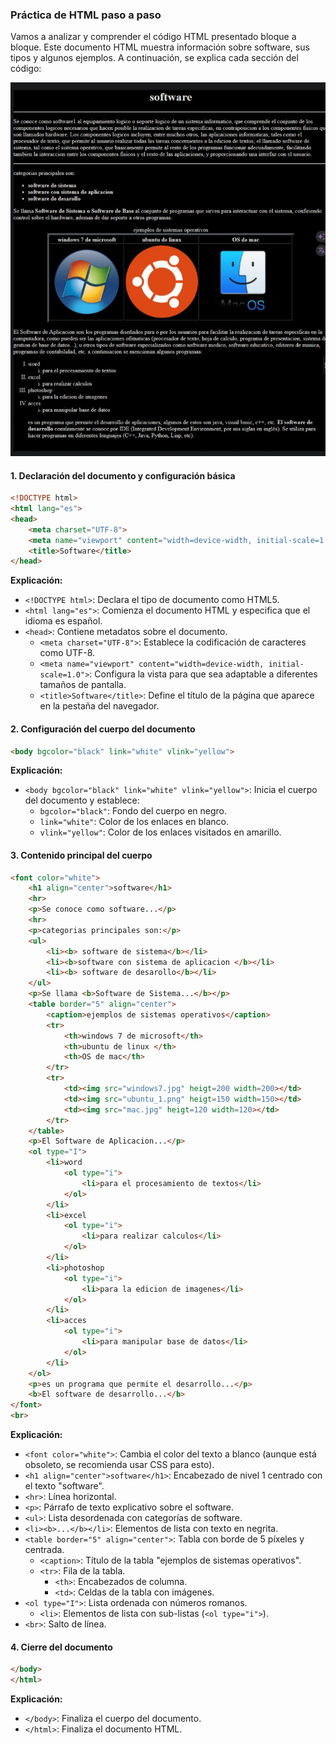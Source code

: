 ### Práctica de HTML paso a paso

Vamos a analizar y comprender el código HTML presentado bloque a bloque. Este documento HTML muestra información sobre software, sus tipos y algunos ejemplos. A continuación, se explica cada sección del código:

![resultado final](../example/tabla-imagen.jpeg)

#### 1. Declaración del documento y configuración básica

```html
<!DOCTYPE html>
<html lang="es">
<head>
    <meta charset="UTF-8">
    <meta name="viewport" content="width=device-width, initial-scale=1.0">
    <title>Software</title>
</head>
```

**Explicación:**
- `<!DOCTYPE html>`: Declara el tipo de documento como HTML5.
- `<html lang="es">`: Comienza el documento HTML y especifica que el idioma es español.
- `<head>`: Contiene metadatos sobre el documento.
  - `<meta charset="UTF-8">`: Establece la codificación de caracteres como UTF-8.
  - `<meta name="viewport" content="width=device-width, initial-scale=1.0">`: Configura la vista para que sea adaptable a diferentes tamaños de pantalla.
  - `<title>Software</title>`: Define el título de la página que aparece en la pestaña del navegador.

#### 2. Configuración del cuerpo del documento

```html
<body bgcolor="black" link="white" vlink="yellow">
```

**Explicación:**
- `<body bgcolor="black" link="white" vlink="yellow">`: Inicia el cuerpo del documento y establece:
  - `bgcolor="black"`: Fondo del cuerpo en negro.
  - `link="white"`: Color de los enlaces en blanco.
  - `vlink="yellow"`: Color de los enlaces visitados en amarillo.

#### 3. Contenido principal del cuerpo

```html
<font color="white">
    <h1 align="center">software</h1>
    <hr>
    <p>Se conoce como software...</p>
    <hr>
    <p>categorias principales son:</p>
    <ul>
        <li><b> software de sistema</b></li>
        <li><b>software con sistema de aplicacion </b></li>
        <li><b> software de desarollo</b></li>
    </ul>
    <p>Se llama <b>Software de Sistema...</b></p>
    <table border="5" align="center">
        <caption>ejemplos de sistemas operativos</caption>
        <tr>
            <th>windows 7 de microsoft</th>
            <th>ubuntu de linux </th>
            <th>OS de mac</th>
        </tr>
        <tr>
            <td><img src="windows7.jpg" heigt=200 width=200></td>
            <td><img src="ubuntu_1.png" heigt=150 width=150></td>
            <td><img src="mac.jpg" heigt=120 width=120></td>
        </tr>
    </table>
    <p>El Software de Aplicacion...</p>
    <ol type="I">
        <li>word
            <ol type="i">
                <li>para el procesamiento de textos</li>
            </ol>
        </li>
        <li>excel
            <ol type="i">
                <li>para realizar calculos</li>
            </ol>
        </li>
        <li>photoshop
            <ol type="i">
                <li>para la edicion de imagenes</li>
            </ol>
        </li>
        <li>acces
            <ol type="i">
                <li>para manipular base de datos</li>
            </ol>
        </li>
    </ol>
    <p>es un programa que permite el desarrollo...</p>
    <b>El software de desarrollo...</b>
</font>
<br>
```

**Explicación:**
- `<font color="white">`: Cambia el color del texto a blanco (aunque está obsoleto, se recomienda usar CSS para esto).
- `<h1 align="center">software</h1>`: Encabezado de nivel 1 centrado con el texto "software".
- `<hr>`: Línea horizontal.
- `<p>`: Párrafo de texto explicativo sobre el software.
- `<ul>`: Lista desordenada con categorías de software.
- `<li><b>...</b></li>`: Elementos de lista con texto en negrita.
- `<table border="5" align="center">`: Tabla con borde de 5 píxeles y centrada.
  - `<caption>`: Título de la tabla "ejemplos de sistemas operativos".
  - `<tr>`: Fila de la tabla.
    - `<th>`: Encabezados de columna.
    - `<td>`: Celdas de la tabla con imágenes.
- `<ol type="I">`: Lista ordenada con números romanos.
  - `<li>`: Elementos de lista con sub-listas (`<ol type="i">`).
- `<br>`: Salto de línea.

#### 4. Cierre del documento

```html
</body>
</html>
```

**Explicación:**
- `</body>`: Finaliza el cuerpo del documento.
- `</html>`: Finaliza el documento HTML.

